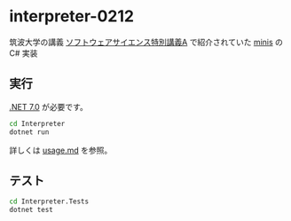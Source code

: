 # interpreter-0212

筑波大学の講義 [ソフトウェアサイエンス特別講義A](https://kdb.tsukuba.ac.jp/syllabi/2022/GB27001/jpn/0) で紹介されていた [minis](https://github.com/kmizu/minis) の C# 実装

## 実行

[.NET 7.0](https://dotnet.microsoft.com/ja-jp/download/dotnet/7.0) が必要です。

```bash
cd Interpreter
dotnet run
```

詳しくは [usage.md](./usage.md) を参照。

## テスト

```bash
cd Interpreter.Tests
dotnet test
```
